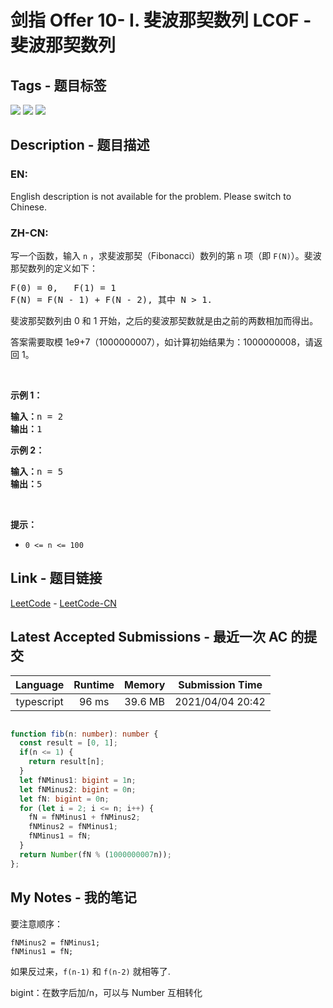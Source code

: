 
# 剑指 Offer 10- I. 斐波那契数列  LCOF - 斐波那契数列

## Tags - 题目标签

 <img src="https://img.shields.io/badge/Memoization-记忆化搜索-blue.svg">   <img src="https://img.shields.io/badge/Math-数学-blue.svg">   <img src="https://img.shields.io/badge/Dynamic Programming-动态规划-blue.svg">  


## Description - 题目描述

### EN:
English description is not available for the problem. Please switch to Chinese.

### ZH-CN:
<p>写一个函数，输入 <code>n</code> ，求斐波那契（Fibonacci）数列的第 <code>n</code> 项（即 <code>F(N)</code>）。斐波那契数列的定义如下：</p>

<pre>
F(0) = 0,   F(1) = 1
F(N) = F(N - 1) + F(N - 2), 其中 N > 1.</pre>

<p>斐波那契数列由 0 和 1 开始，之后的斐波那契数就是由之前的两数相加而得出。</p>

<p>答案需要取模 1e9+7（1000000007），如计算初始结果为：1000000008，请返回 1。</p>

<p> </p>

<p><strong>示例 1：</strong></p>

<pre>
<strong>输入：</strong>n = 2
<strong>输出：</strong>1
</pre>

<p><strong>示例 2：</strong></p>

<pre>
<strong>输入：</strong>n = 5
<strong>输出：</strong>5
</pre>

<p> </p>

<p><strong>提示：</strong></p>

<ul>
	<li><code>0 <= n <= 100</code></li>
</ul>



## Link - 题目链接

[LeetCode](https://leetcode.com/problems/fei-bo-na-qi-shu-lie-lcof/description/)  -  [LeetCode-CN](https://leetcode.cn/problems/fei-bo-na-qi-shu-lie-lcof/description/)
## Latest Accepted Submissions - 最近一次 AC 的提交


| Language | Runtime | Memory | Submission Time |
|:---:|:---:|:---:|:---:|
| typescript  | 96 ms | 39.6 MB | 2021/04/04 20:42 |

```typescript

function fib(n: number): number {
  const result = [0, 1];
  if(n <= 1) {
    return result[n];
  }
  let fNMinus1: bigint = 1n;
  let fNMinus2: bigint = 0n;
  let fN: bigint = 0n;
  for (let i = 2; i <= n; i++) {
    fN = fNMinus1 + fNMinus2;
    fNMinus2 = fNMinus1;
    fNMinus1 = fN;
  }
  return Number(fN % (1000000007n));
};

```
## My Notes - 我的笔记


要注意顺序：
```
fNMinus2 = fNMinus1;
fNMinus1 = fN;
```
如果反过来，`f(n-1)` 和 `f(n-2)` 就相等了.

bigint：在数字后加/n，可以与 Number 互相转化

